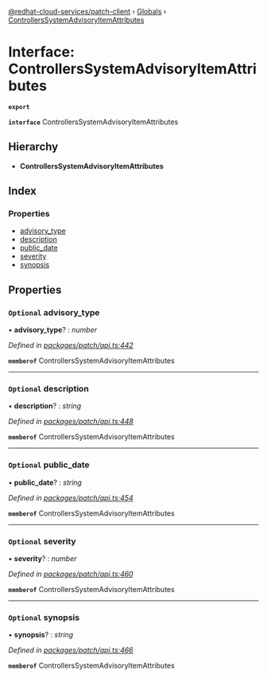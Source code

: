 [@redhat-cloud-services/patch-client](../README.md) › [Globals](../globals.md) › [ControllersSystemAdvisoryItemAttributes](controllerssystemadvisoryitemattributes.md)

# Interface: ControllersSystemAdvisoryItemAttributes

**`export`** 

**`interface`** ControllersSystemAdvisoryItemAttributes

## Hierarchy

* **ControllersSystemAdvisoryItemAttributes**

## Index

### Properties

* [advisory_type](controllerssystemadvisoryitemattributes.md#optional-advisory_type)
* [description](controllerssystemadvisoryitemattributes.md#optional-description)
* [public_date](controllerssystemadvisoryitemattributes.md#optional-public_date)
* [severity](controllerssystemadvisoryitemattributes.md#optional-severity)
* [synopsis](controllerssystemadvisoryitemattributes.md#optional-synopsis)

## Properties

### `Optional` advisory_type

• **advisory_type**? : *number*

*Defined in [packages/patch/api.ts:442](https://github.com/RedHatInsights/javascript-clients/blob/7cb8a69/packages/patch/api.ts#L442)*

**`memberof`** ControllersSystemAdvisoryItemAttributes

___

### `Optional` description

• **description**? : *string*

*Defined in [packages/patch/api.ts:448](https://github.com/RedHatInsights/javascript-clients/blob/7cb8a69/packages/patch/api.ts#L448)*

**`memberof`** ControllersSystemAdvisoryItemAttributes

___

### `Optional` public_date

• **public_date**? : *string*

*Defined in [packages/patch/api.ts:454](https://github.com/RedHatInsights/javascript-clients/blob/7cb8a69/packages/patch/api.ts#L454)*

**`memberof`** ControllersSystemAdvisoryItemAttributes

___

### `Optional` severity

• **severity**? : *number*

*Defined in [packages/patch/api.ts:460](https://github.com/RedHatInsights/javascript-clients/blob/7cb8a69/packages/patch/api.ts#L460)*

**`memberof`** ControllersSystemAdvisoryItemAttributes

___

### `Optional` synopsis

• **synopsis**? : *string*

*Defined in [packages/patch/api.ts:466](https://github.com/RedHatInsights/javascript-clients/blob/7cb8a69/packages/patch/api.ts#L466)*

**`memberof`** ControllersSystemAdvisoryItemAttributes
